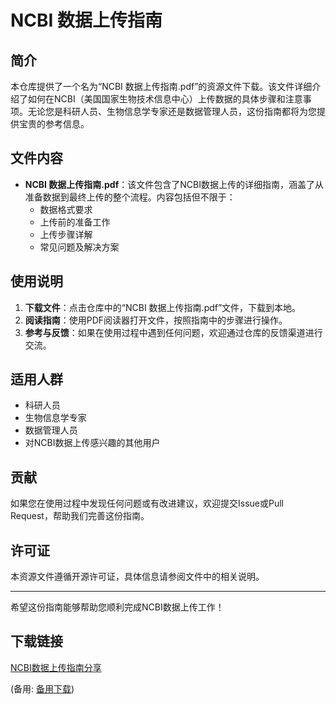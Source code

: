 # NCBI 数据上传指南

## 简介

本仓库提供了一个名为“NCBI 数据上传指南.pdf”的资源文件下载。该文件详细介绍了如何在NCBI（美国国家生物技术信息中心）上传数据的具体步骤和注意事项。无论您是科研人员、生物信息学专家还是数据管理人员，这份指南都将为您提供宝贵的参考信息。

## 文件内容

- **NCBI 数据上传指南.pdf**：该文件包含了NCBI数据上传的详细指南，涵盖了从准备数据到最终上传的整个流程。内容包括但不限于：
  - 数据格式要求
  - 上传前的准备工作
  - 上传步骤详解
  - 常见问题及解决方案

## 使用说明

1. **下载文件**：点击仓库中的“NCBI 数据上传指南.pdf”文件，下载到本地。
2. **阅读指南**：使用PDF阅读器打开文件，按照指南中的步骤进行操作。
3. **参考与反馈**：如果在使用过程中遇到任何问题，欢迎通过仓库的反馈渠道进行交流。

## 适用人群

- 科研人员
- 生物信息学专家
- 数据管理人员
- 对NCBI数据上传感兴趣的其他用户

## 贡献

如果您在使用过程中发现任何问题或有改进建议，欢迎提交Issue或Pull Request，帮助我们完善这份指南。

## 许可证

本资源文件遵循开源许可证，具体信息请参阅文件中的相关说明。

---

希望这份指南能够帮助您顺利完成NCBI数据上传工作！

## 下载链接
[NCBI数据上传指南分享](https://pan.quark.cn/s/d5eee9ab063e) 

(备用: [备用下载](https://pan.baidu.com/s/15FqrZAnQmzJv84NL8T-dZw?pwd=1234))
